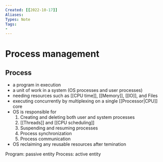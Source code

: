```yaml
---
Created: [[2022-10-17]]
Aliases: 
Types: Note
Tags: 
- 
---
```

# Process management
## Process
- a program in execution
- a unit of work in a system (OS processes and user processes)
- needing resources such as [[CPU time]], [[Memory]], [[IO]], and Files
- executing concurrently by multiplexing on a single [[Processor|CPU]] core
- OS is responsible for
	1. Creating and deleting both user and system processes
	2. [[Threads]] and [[CPU scheduling]]
	3. Suspending and resuming processes
	4. Process synchronization
	5. Process communication
- OS reclaiming any reusable resources after temination

Program: passive entity
Process: active entity
